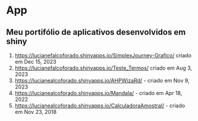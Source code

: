 # App
## Meu portifólio de aplicativos desenvolvidos em shiny

1. https://lucianefalcoforado.shinyapps.io/SimplexJourney-Grafico/ criado em Dec 15, 2023
2. https://lucianefalcoforado.shinyapps.io/Teste_Termos/ criado em Aug 3, 2023
3. https://lucianealcoforado.shinyapps.io/AHPWizaRd/ - criado em Nov 9, 2023
4. https://lucianealcoforado.shinyapps.io/Mandala/    - criado em Apr 18, 2022
5. https://lucianealcoforado.shinyapps.io/CalculadoraAmostral/ - criado em Nov 23, 2018
